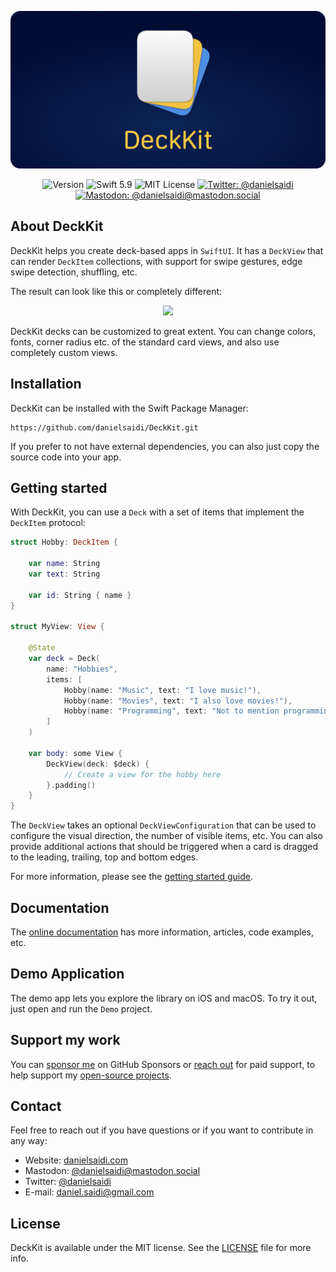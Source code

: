 <p align="center">
    <img src="Resources/Logo_Rounded.png" alt="DeckKit Logo" title="DeckKit" />
</p>

<p align="center">
    <img src="https://img.shields.io/github/v/release/danielsaidi/DeckKit?color=%2300550&sort=semver" alt="Version" />
    <img src="https://img.shields.io/badge/Swift-5.9-orange.svg" alt="Swift 5.9" />
    <img src="https://img.shields.io/github/license/danielsaidi/DeckKit" alt="MIT License" />
    <a href="https://twitter.com/danielsaidi"><img src="https://img.shields.io/twitter/url?label=Twitter&style=social&url=https%3A%2F%2Ftwitter.com%2Fdanielsaidi" alt="Twitter: @danielsaidi" title="Twitter: @danielsaidi" /></a>
    <a href="https://mastodon.social/@danielsaidi"><img src="https://img.shields.io/mastodon/follow/000253346?label=mastodon&style=social" alt="Mastodon: @danielsaidi@mastodon.social" title="Mastodon: @danielsaidi@mastodon.social" /></a>
</p>



## About DeckKit

DeckKit helps you create deck-based apps in `SwiftUI`. It has a `DeckView` that can render `DeckItem` collections, with support for swipe gestures, edge swipe detection, shuffling, etc.  

The result can look like this or completely different:

<p align="center" style="border-radius: 10px">
    <img src="Resources/Demo.gif" width=300 />
</p>

DeckKit decks can be customized to great extent. You can change colors, fonts, corner radius etc. of the standard card views, and also use completely custom views.



## Installation

DeckKit can be installed with the Swift Package Manager:

```
https://github.com/danielsaidi/DeckKit.git
```

If you prefer to not have external dependencies, you can also just copy the source code into your app.



## Getting started

With DeckKit, you can use a `Deck` with a set of items that implement the `DeckItem` protocol:

```swift
struct Hobby: DeckItem {
    
    var name: String
    var text: String

    var id: String { name }
}

struct MyView: View {

    @State
    var deck = Deck(
        name: "Hobbies",
        items: [
            Hobby(name: "Music", text: "I love music!"), 
            Hobby(name: "Movies", text: "I also love movies!"), 
            Hobby(name: "Programming", text: "Not to mention programming!")
        ]
    )

    var body: some View {
        DeckView(deck: $deck) {
            // Create a view for the hobby here
        }.padding()
    }
}
```

The `DeckView` takes an optional `DeckViewConfiguration` that can be used to configure the visual direction, the number of visible items, etc. You can also provide additional actions that should be triggered when a card is dragged to the leading, trailing, top and bottom edges.

For more information, please see the [getting started guide][Getting-Started].



## Documentation

The [online documentation][Documentation] has more information, articles, code examples, etc. 



## Demo Application

The demo app lets you explore the library on iOS and macOS. To try it out, just open and run the `Demo` project.



## Support my work 

You can [sponsor me][Sponsors] on GitHub Sponsors or [reach out][Email] for paid support, to help support my [open-source projects][GitHub]. 



## Contact

Feel free to reach out if you have questions or if you want to contribute in any way:

* Website: [danielsaidi.com][Website]
* Mastodon: [@danielsaidi@mastodon.social][Mastodon]
* Twitter: [@danielsaidi][Twitter]
* E-mail: [daniel.saidi@gmail.com][Email]



## License

DeckKit is available under the MIT license. See the [LICENSE][License] file for more info.



[Email]: mailto:daniel.saidi@gmail.com
[Website]: https://www.danielsaidi.com
[GitHub]: https://www.github.com/danielsaidi
[Twitter]: https://www.twitter.com/danielsaidi
[Mastodon]: https://mastodon.social/@danielsaidi
[Sponsors]: https://github.com/sponsors/danielsaidi

[Documentation]: https://danielsaidi.github.io/DeckKit/documentation/deckkit/
[Getting-Started]: https://danielsaidi.github.io/DeckKit/documentation/deckkit/getting-started
[License]: https://github.com/danielsaidi/DeckKit/blob/master/LICENSE
